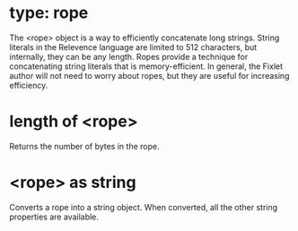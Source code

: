 # type: rope

The &lt;rope&gt; object is a way to efficiently concatenate long strings. String literals in the Relevence language are limited to 512 characters, but internally, they can be any length. Ropes provide a technique for concatenating string literals that is memory-efficient. In general, the Fixlet author will not need to worry about ropes, but they are useful for increasing efficiency.

# length of &lt;rope&gt;

Returns the number of bytes in the rope.

# &lt;rope&gt; as string

Converts a rope into a string object. When converted, all the other string properties are available.

